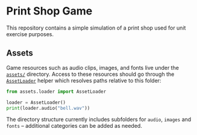 # Print Shop Game

This repository contains a simple simulation of a print shop used for unit
exercise purposes.

## Assets

Game resources such as audio clips, images, and fonts live under the
[`assets/`](assets) directory.  Access to these resources should go through the
[`AssetLoader`](assets/loader.py) helper which resolves paths relative to this
folder:

```python
from assets.loader import AssetLoader

loader = AssetLoader()
print(loader.audio("bell.wav"))
```

The directory structure currently includes subfolders for `audio`, `images`
and `fonts` – additional categories can be added as needed.
